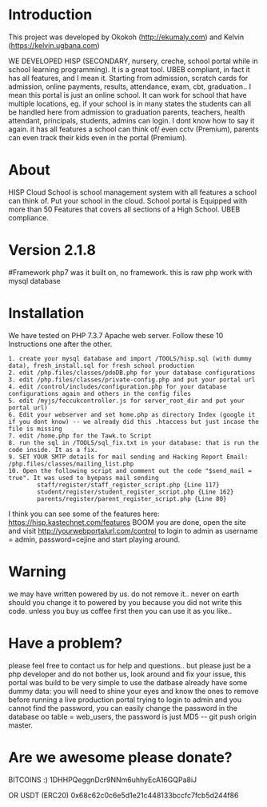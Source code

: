 # Introduction
This project was developed by Okokoh (http://ekumaly.com) and Kelvin (https://kelvin.ugbana.com)

WE DEVELOPED HISP (SECONDARY, nursery, creche, school portal while in school learning programming). It is a great tool. UBEB compliant, in fact it has all features, and I mean it. Starting from admission, scratch cards for admission, online payments, results, attendance, exam, cbt, graduation.. 
I mean this portal is just an online school. It can work for school that have multiple locations, eg. if your school is in many states the students can all be handled here from admission to graduation parents, teachers, health attendant, principals, students, admins can login. 
I dont know how to say it again. it has all features a school can think of/ even cctv (Premium), parents can even track their kids even in the portal (Premium).

# About
HISP Cloud School is school management system with all features a school can think of. 
Put your school in the cloud. School portal is Equipped with more than 50 Features that covers all sections of a High School. UBEB compliance.

# Version 2.1.8
#Framework php7 was it built on, no framework. this is raw php work with mysql database

# Installation
We have tested on PHP 7.3.7 Apache web server. Follow these 10 Instructions one after the other.

    1. create your mysql database and import /TOOLS/hisp.sql (with dummy data), fresh_install.sql for fresh school production
    2. edit /php.files/classes/pdoDB.php for your database configurations
    3. edit /php.files/classes/private-config.php and put your portal url
    4. edit /control/includes/configuration.php for your database configurations again and others in the config files 
    5. edit /myjs/feccukcontroller.js for server_root_dir and put your portal url)
    6. Edit your webserver and set home.php as directory Index (google it if you dont know) -- we already did this .htaccess but just incase the file is missing
    7. edit /home.php for the Tawk.to Script
    8. run the sql in /TOOLS/sql_fix.txt in your database: that is run the code inside. It as a fix.
    9. SET YOUR SMTP details for mail sending and Hacking Report Email: /php.files/classes/mailing_list.php
    10. Open the following script and comment out the code "$send_mail = true". It was used to byepass mail sending
            staff/register/staff_register_script.php {Line 117}
            student/register/student_register_script.php {Line 162}
            parents/register/parent_register_script.php {Line 80}

I think you can see some of the features here: https://hisp.kastechnet.com/features BOOM you are done, open the site and visit http://yourwebportalurl.com/control to login to admin as username = admin, password=cejine and start playing around.

# Warning
we may have written powered by us. do not remove it.. never on earth should you change it to powered by you because you did not write this code. unless you buy us coffee first then you can use it as you like..

# Have a problem?
please feel free to contact us for help and questions.. but please just be a php developer and do not bother us, look around and fix your issue, this portal was build to be very simple to use the datbase already have some dummy data: you will need to shine your eyes and know the ones to remove before running a live production portal trying to login to admin and you cannot find the password, you can easily change the password in the database oo table = web_users, the password is just MD5 -- git push origin master.

# Are we awesome please donate?
BITCOINS :)
1DHHPQeggnDcr9NNm6uhhyEcA16GQPa8iJ

OR USDT (ERC20)
0x68c62c0c6e5d1e21c448133bccfc7fcb5d244f86
